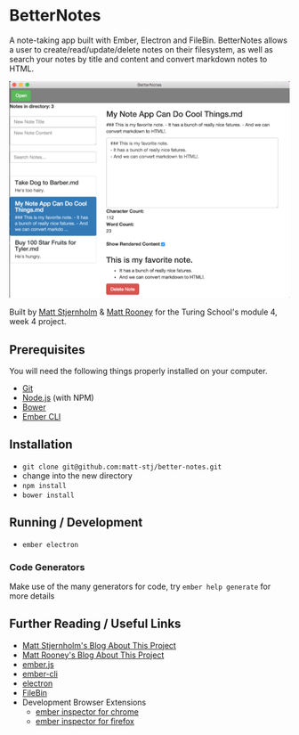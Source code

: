 # BetterNotes

A note-taking app built with Ember, Electron and FileBin. BetterNotes allows a user to create/read/update/delete notes on their filesystem, as well as search your notes by title and content and convert markdown notes to HTML.

![ScreenShot](/app/images/BetterNotesScreenShot.png)

Built by [Matt Stjernholm](https://github.com/matt-stj) & [Matt Rooney](https://github.com/mattrooney) for the Turing School's module 4, week 4 project.

## Prerequisites

You will need the following things properly installed on your computer.

* [Git](http://git-scm.com/)
* [Node.js](http://nodejs.org/) (with NPM)
* [Bower](http://bower.io/)
* [Ember CLI](http://www.ember-cli.com/)

## Installation

* `git clone git@github.com:matt-stj/better-notes.git`
* change into the new directory
* `npm install`
* `bower install`

## Running / Development

* `ember electron`

### Code Generators

Make use of the many generators for code, try `ember help generate` for more details

## Further Reading / Useful Links

* [Matt Stjernholm's Blog About This Project](https://medium.com/@matt_stj/lessons-learned-from-building-an-electron-desktop-app-ember-js-file-bin-676c87434716#.ni7fyyecg)
* [Matt Rooney's Blog About This Project](https://medium.com/@Roondoggle/ember-electron-and-filebin-69522acf10ef#.9n2hn6w3c)
* [ember.js](http://emberjs.com/)
* [ember-cli](http://www.ember-cli.com/)
* [electron](http://electron.atom.io/)
* [FileBin](https://www.npmjs.com/package/file-bin)
* Development Browser Extensions
  * [ember inspector for chrome](https://chrome.google.com/webstore/detail/ember-inspector/bmdblncegkenkacieihfhpjfppoconhi)
  * [ember inspector for firefox](https://addons.mozilla.org/en-US/firefox/addon/ember-inspector/)
